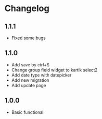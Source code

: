 # Changelog

## 1.1.1

- Fixed some bugs

## 1.1.0

- Add save by ctrl+S
- Change group field widget to kartik select2
- Add date type with datepicker
- Add new migration
- Add update page

## 1.0.0

- Basic functional
